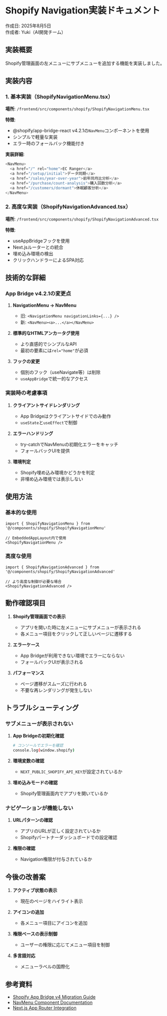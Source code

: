 # Shopify Navigation実装ドキュメント

作成日: 2025年8月5日  
作成者: Yuki（AI開発チーム）

## 実装概要

Shopify管理画面の左メニューにサブメニューを追加する機能を実装しました。

## 実装内容

### 1. 基本実装（ShopifyNavigationMenu.tsx）

**場所**: `/frontend/src/components/shopify/ShopifyNavigationMenu.tsx`

**特徴**:
- @shopify/app-bridge-react v4.2.1の`NavMenu`コンポーネントを使用
- シンプルで軽量な実装
- エラー時のフォールバック機能付き

**実装詳細**:
```typescript
<NavMenu>
  <a href="/" rel="home">EC Ranger</a>
  <a href="/setup/initial">データ同期</a>
  <a href="/sales/year-over-year">前年同月比分析</a>
  <a href="/purchase/count-analysis">購入回数分析</a>
  <a href="/customers/dormant">休眠顧客分析</a>
</NavMenu>
```

### 2. 高度な実装（ShopifyNavigationAdvanced.tsx）

**場所**: `/frontend/src/components/shopify/ShopifyNavigationAdvanced.tsx`

**特徴**:
- useAppBridgeフックを使用
- Next.jsルーターとの統合
- 埋め込み環境の検出
- クリックハンドラーによるSPA対応

## 技術的な詳細

### App Bridge v4.2.1の変更点

1. **NavigationMenu → NavMenu**
   - 旧: `<NavigationMenu navigationLinks={...} />`
   - 新: `<NavMenu><a>...</a></NavMenu>`

2. **標準的なHTMLアンカータグ使用**
   - より直感的でシンプルなAPI
   - 最初の要素には`rel="home"`が必須

3. **フックの変更**
   - 個別のフック（useNavigate等）は削除
   - `useAppBridge`で統一的なアクセス

### 実装時の考慮事項

1. **クライアントサイドレンダリング**
   - App Bridgeはクライアントサイドでのみ動作
   - `useState`と`useEffect`で制御

2. **エラーハンドリング**
   - try-catchでNavMenuの初期化エラーをキャッチ
   - フォールバックUIを提供

3. **環境判定**
   - Shopify埋め込み環境かどうかを判定
   - 非埋め込み環境では表示しない

## 使用方法

### 基本的な使用

```tsx
import { ShopifyNavigationMenu } from '@/components/shopify/ShopifyNavigationMenu'

// EmbeddedAppLayout内で使用
<ShopifyNavigationMenu />
```

### 高度な使用

```tsx
import { ShopifyNavigationAdvanced } from '@/components/shopify/ShopifyNavigationAdvanced'

// より高度な制御が必要な場合
<ShopifyNavigationAdvanced />
```

## 動作確認項目

1. **Shopify管理画面での表示**
   - アプリを開いた時に左メニューにサブメニューが表示される
   - 各メニュー項目をクリックして正しいページに遷移する

2. **エラーケース**
   - App Bridgeが利用できない環境でエラーにならない
   - フォールバックUIが表示される

3. **パフォーマンス**
   - ページ遷移がスムーズに行われる
   - 不要な再レンダリングが発生しない

## トラブルシューティング

### サブメニューが表示されない

1. **App Bridgeの初期化確認**
   ```bash
   # コンソールでエラーを確認
   console.log(window.shopify)
   ```

2. **環境変数の確認**
   - `NEXT_PUBLIC_SHOPIFY_API_KEY`が設定されているか

3. **埋め込みモードの確認**
   - Shopify管理画面内でアプリを開いているか

### ナビゲーションが機能しない

1. **URLパターンの確認**
   - アプリのURLが正しく設定されているか
   - Shopifyパートナーダッシュボードでの設定確認

2. **権限の確認**
   - Navigation権限が付与されているか

## 今後の改善案

1. **アクティブ状態の表示**
   - 現在のページをハイライト表示

2. **アイコンの追加**
   - 各メニュー項目にアイコンを追加

3. **権限ベースの表示制御**
   - ユーザーの権限に応じてメニュー項目を制御

4. **多言語対応**
   - メニューラベルの国際化

## 参考資料

- [Shopify App Bridge v4 Migration Guide](https://shopify.dev/docs/api/app-bridge/previous-versions/app-bridge-v4)
- [NavMenu Component Documentation](https://shopify.dev/docs/api/app-bridge-library/react-components/navmenu)
- [Next.js App Router Integration](https://nextjs.org/docs/app)